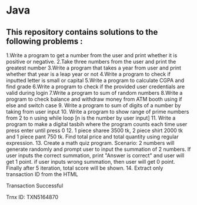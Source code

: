 # Java

## This repository contains solutions to the following problems :
1.Write a program to get a number from the user and print whether it is positive or negative.
2.Take three numbers from the user and print the greatest number
3.Write a program that takes a year from user and print whether that year is a leap year or not
4.Write a program to check if inputted letter is small or capital
5.Write a program to calculate CGPA and find grade
6.Write a program to check if the provided user credentials are valid during login
7.Write a program to sum of random numbers
8.Write a program to check balance and withdraw money from ATM booth using if else and switch case
9. Write a program to sum of digits of a number by taking from user input
10. Write a program to show range of prime numbers from 2 to n using while loop [n is the number by user input]
11. Write a program to make a digital tasbih where the program counts each time user press enter until press 0
12. 1 piece sharee 3500 tk, 2 piece shirt 2000 tk and 1 piece pant 750 tk. Find total price and total quantity using regular expression.
13.  Create a math quiz program. 
Scenario: 2 numbers will generate randomly and prompt user to input the summation of 2 numbers. If user inputs the correct summation, print "Answer is correct" and 
user will get 1 point. if user inputs wrong summation,  then user will get 0 point. Finally after 5 iteration, total score will be shown.
14. Extract only transaction ID from the HTML
<html>
<body>
<div>
<p>Transaction Successful</p>
<p>Trnx ID: TXN5164870</p>
</div>
</body>
</html>
